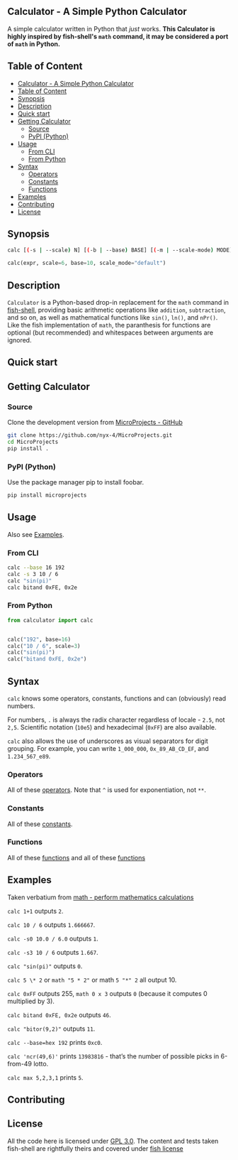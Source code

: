## Calculator - A Simple Python Calculator
A simple calculator written in Python that _just_ works. **This Calculator is highly inspired by fish-shell's `math` command, it may be considered a port of `math` in Python.**  

## Table of Content
- [Calculator - A Simple Python Calculator](#calculator---a-simple-python-calculator)
- [Table of Content](#table-of-content)
- [Synopsis](#synopsis)
- [Description](#description)
- [Quick start](#quick-start)
- [Getting Calculator](#getting-calculator)
    - [Source](#source)
    - [PyPI (Python)](#pypi-python)
- [Usage](#usage)
    - [From CLI](#from-cli)
    - [From Python](#from-python)
- [Syntax](#syntax)
    - [Operators](#operators)
    - [Constants](#constants)
    - [Functions](#functions)
- [Examples](#examples)
- [Contributing](#contributing)
- [License](#license)

## Synopsis
```sh
calc [(-s | --scale) N] [(-b | --base) BASE] [(-m | --scale-mode) MODE] EXPRESSION ...
```
```py
calc(expr, scale=6, base=10, scale_mode="default")
```


## Description
`Calculator` is a Python-based drop-in replacement for the `math` command in [fish-shell](https://fishshell.com/docs/current/cmds/math.html), providing basic arithmetic operations like `addition`, `subtraction`, and so on, as well as mathematical functions like `sin()`, `ln()`, and `nPr()`.  
Like the fish implementation of `math`, the paranthesis for functions are optional (but recommended) and whitespaces between arguments are ignored.  

## Quick start


## Getting Calculator

### Source

Clone the development version from [MicroProjects - GitHub](https://github.com/nyx-4/MicroProjects.git)

```sh
git clone https://github.com/nyx-4/MicroProjects.git
cd MicroProjects
pip install .
```

### PyPI (Python)

Use the package manager pip to install foobar.

```sh
pip install microprojects
```


## Usage

Also see [Examples](#examples).

### From CLI

```sh
calc --base 16 192
calc -s 3 10 / 6
calc "sin(pi)"
calc bitand 0xFE, 0x2e
```


### From Python

```py
from calculator import calc


calc("192", base=16)
calc("10 / 6", scale=3)
calc("sin(pi)")
calc("bitand 0xFE, 0x2e")
```


## Syntax
`calc` knows some operators, constants, functions and can (obviously) read numbers.

For numbers, `.` is always the radix character regardless of locale - `2.5`, not `2,5`. Scientific notation (`10e5`) and hexadecimal (`0xFF`) are also available.

`calc` also allows the use of underscores as visual separators for digit grouping. For example, you can write `1_000_000`, `0x_89_AB_CD_EF`, and `1.234_567_e89`.

### Operators
All of these [operators](https://fishshell.com/docs/current/cmds/math.html#operators). Note that `^` is used for exponentiation, not `**`.

### Constants
All of these [constants](https://fishshell.com/docs/current/cmds/math.html#constants).


### Functions
All of these [functions](https://fishshell.com/docs/current/cmds/math.html#functions) and all of these [functions](https://docs.python.org/3/library/math.html)




## Examples

Taken verbatium from [math - perform mathematics calculations](https://fishshell.com/docs/current/cmds/math.html#examples)

`calc 1+1` outputs `2`.  

`calc 10 / 6` outputs `1.666667`.  

`calc -s0 10.0 / 6.0` outputs `1`.  

`calc -s3 10 / 6` outputs `1.667`.  

`calc "sin(pi)"` outputs `0`.  

`calc 5 \* 2` or `math "5 * 2"` or math `5 "*" 2` all output 10.  

`calc 0xFF` outputs 255, `math 0 x 3` outputs `0` (because it computes 0 multiplied by 3).  

`calc bitand 0xFE, 0x2e` outputs `46`.  

`calc "bitor(9,2)"` outputs `11`.  

`calc --base=hex 192` prints `0xc0`.  

`calc 'ncr(49,6)'` prints `13983816` - that’s the number of possible picks in 6-from-49 lotto.  

`calc max 5,2,3,1` prints `5`.  


## Contributing


## License
All the code here is licensed under [GPL 3.0](https://www.gnu.org/licenses/gpl-3.0.en.html). The content and tests taken fish-shell are rightfully theirs and covered under [fish license](https://github.com/fish-shell/fish-shell/?tab=License-1-ov-file)

